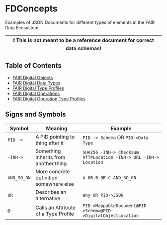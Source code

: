 # FDConcepts

Examples of JSON Documents for different types of elements in the FAIR Data Ecosystem

| :exclamation:  This is not meant to be a reference document for correct data schemas! |
|---------------------------------------------------------------------------------------|

## Table of Contents

- [FAIR Digital Objects](Objects/README.md)
- [FAIR Digital Data Types](Data%20Types/README.md)
- [FAIR Digital Type Profiles](Type%20Profiles/README.md)
- [FAIR Digital Operations](Operations/README.md)
- [FAIR Digital Operation Type Profiles](Operation%20Type%20Profiles/README.md)

## Signs and Symbols

| Symbol      | Meaning                                 | Example                                                                 |
|-------------|-----------------------------------------|-------------------------------------------------------------------------|
| `PID ->`    | A PID pointing to thing after it        | `PID -> Schema` OR `PID->Data Type`                                     |
| `-INH->`    | Something inherits from another thing   | `SHA256 -INH-> Checksum`<br/> `HTTPLocation -INH-> URL -INH-> Location` |
| `AND_SO_ON` | More concrete definition somewhere else | `A OR B OR C AND_SO_ON`                                                 |
| `OR`        | Describes an alternative                | `any OR PID->JSON`                                                      |
| `@`         | Calls an Attribute of a Type Profile    | `PID->MappableDocument@PID->Schema@PID->DigitalObjectLocation`          |
